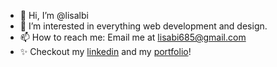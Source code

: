 - 👋 Hi, I’m @lisalbi
- 🌱 I’m interested in everything web development and design.
- 📫 How to reach me: Email me at lisabi685@gmail.com
- ✨ Checkout my [linkedin](https://www.linkedin.com/in/lisa-bi/) and my [portfolio](https://www.lisabi.dev/)!

<!---
lisalbi/lisalbi is a ✨ special ✨ repository because its `README.md` (this file) appears on your GitHub profile.
You can click the Preview link to take a look at your changes.
--->
